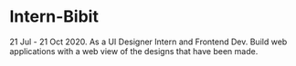 # Intern-Bibit

21 Jul - 21 Oct 2020. As a UI Designer Intern and Frontend Dev. Build web applications with a web view of the designs that have been made.
